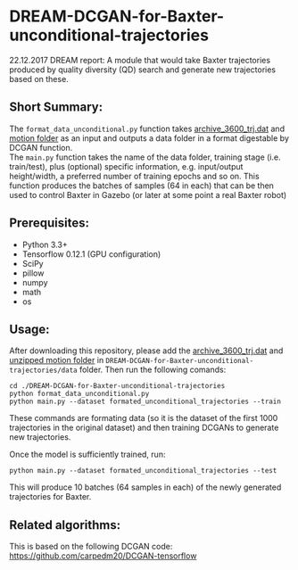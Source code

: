 # DREAM-DCGAN-for-Baxter-unconditional-trajectories
22.12.2017 DREAM report: A module that would take Baxter trajectories produced by quality diversity (QD) search and generate new trajectories based on these.


## Short Summary:
The `format_data_unconditional.py` function takes [archive_3600_trj.dat](https://dream.isir.upmc.fr/databases/ball_throwing_baxter/20170703-01/) and [motion folder](https://dream.isir.upmc.fr/databases/ball_throwing_baxter/20170706-01/) as an input and outputs a data folder in a format digestable by DCGAN function.   
The `main.py` function takes the name of the data folder, training stage (i.e. train/test), plus (optional) specific information, e.g. input/output height/width, a preferred number of training epochs and so on. This function produces the batches of samples (64 in each) that can be then used to control Baxter in Gazebo (or later at some point a real Baxter robot)


## Prerequisites:
* Python 3.3+
* Tensorflow 0.12.1 (GPU configuration)
* SciPy
* pillow
* numpy
* math
* os


## Usage:
After downloading this repository, please add the [archive_3600_trj.dat](https://dream.isir.upmc.fr/databases/ball_throwing_baxter/20170703-01/) and [unzipped motion folder](https://dream.isir.upmc.fr/databases/ball_throwing_baxter/20170706-01/) in `DREAM-DCGAN-for-Baxter-unconditional-trajectories/data` folder.
Then run the following comands:

    cd ./DREAM-DCGAN-for-Baxter-unconditional-trajectories
    python format_data_unconditional.py
    python main.py --dataset formated_unconditional_trajectories --train

These commands are formating data (so it is the dataset of the first 1000 trajectories in the original dataset) and then training DCGANs to generate new trajectories.

Once the model is sufficiently trained, run:

    python main.py --dataset formated_unconditional_trajectories --test
    
This will produce 10 batches (64 samples in each) of the newly generated trajectories for Baxter.


## Related algorithms:
This is based on the following DCGAN code: https://github.com/carpedm20/DCGAN-tensorflow



